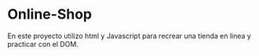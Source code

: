 # Online-Shop
En este proyecto utilizo html y Javascript para recrear una tienda en linea y practicar con el DOM.
